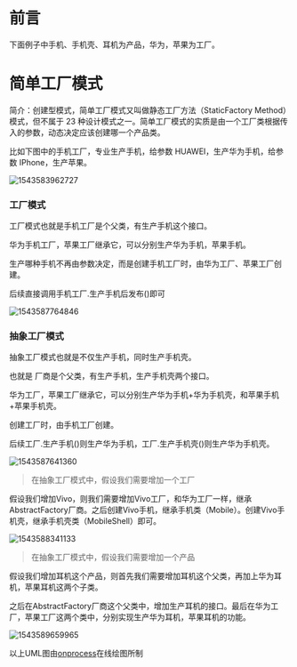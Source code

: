 # 前言

下面例子中手机、手机壳、耳机为产品，华为，苹果为工厂。

# 简单工厂模式

简介：创建型模式，简单工厂模式又叫做静态工厂方法（StaticFactory Method）模式，但不属于 23 种设计模式之一。简单工厂模式的实质是由一个工厂类根据传入的参数，动态决定应该创建哪一个产品类。

比如下图中的手机工厂，专业生产手机，给参数 HUAWEI，生产华为手机，给参数 IPhone，生产苹果。

![1543583962727](../../images/1543583962727.png)

### 工厂模式

工厂模式也就是手机工厂是个父类，有生产手机这个接口。

华为手机工厂，苹果工厂继承它，可以分别生产华为手机，苹果手机。

生产哪种手机不再由参数决定，而是创建手机工厂时，由华为工厂、苹果工厂创建。

后续直接调用手机工厂.生产手机后发布()即可

![1543587764846](../../images/1543587764846.png)



### 抽象工厂模式

抽象工厂模式也就是不仅生产手机，同时生产手机壳。

也就是 厂商是个父类，有生产手机，生产手机壳两个接口。

华为工厂，苹果工厂继承它，可以分别生产华为手机+华为手机壳，和苹果手机+苹果手机壳。

创建工厂时，由手机工厂创建。

后续工厂.生产手机()则生产华为手机，工厂.生产手机壳()则生产华为手机壳。

![1543587641360](../../images/1543587641360.png)

> 在抽象工厂模式中，假设我们需要增加一个工厂

假设我们增加Vivo，则我们需要增加Vivo工厂，和华为工厂一样，继承 AbstractFactory厂商。之后创建Vivo手机，继承手机类（Mobile）。创建Vivo手机壳，继承手机壳类（MobileShell）即可。

![1543588341133](../../images/1543588341133.png)

> 在抽象工厂模式中，假设我们需要增加一个产品

假设我们增加耳机这个产品，则首先我们需要增加耳机这个父类，再加上华为耳机，苹果耳机这两个子类。

之后在AbstractFactory厂商这个父类中，增加生产耳机的接口。最后在华为工厂，苹果工厂这两个类中，分别实现生产华为耳机，苹果耳机的功能。

![1543589659965](../../images/1543589659965.png)

以上UML图由[onprocess](https://www.processon.com)在线绘图所制

